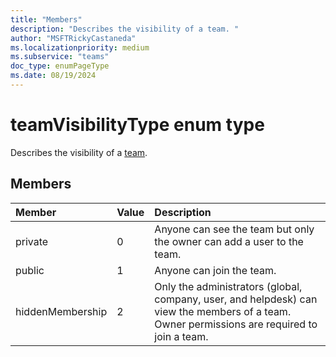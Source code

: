 ```yaml
---
title: "Members"
description: "Describes the visibility of a team. "
author: "MSFTRickyCastaneda"
ms.localizationpriority: medium
ms.subservice: "teams"
doc_type: enumPageType
ms.date: 08/19/2024
---
```


# teamVisibilityType enum type



Describes the visibility of a [team](../resources/team.md). 

## Members

| Member | Value| Description |
|:---------------|:--------|:----------|
|private|0|Anyone can see the team but only the owner can add a user to the team.|
|public|1|Anyone can join the team.|
|hiddenMembership|2|Only the administrators (global, company, user, and helpdesk) can view the members of a team.<br>Owner permissions are required to join a team.|

